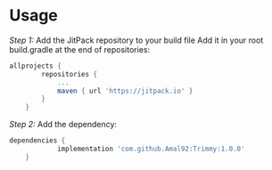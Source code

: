 # Usage

*Step 1:* Add the JitPack repository to your build file
Add it in your root build.gradle at the end of repositories:

```groovy
allprojects {
		repositories {
			...
			maven { url 'https://jitpack.io' }
		}
	}
```
*Step 2:* Add the dependency:

```groovy
dependencies {
	        implementation 'com.github.Amal92:Trimmy:1.0.0'
	}
```